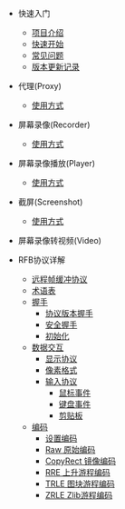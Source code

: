 * 快速入门
  * [项目介绍](README.md)
  * [快速开始](overview.md)
  * [常见问题](questions.md)
  * [版本更新记录](changelog.md)

* 代理(Proxy)
  - [使用方式](proxy/info.md)
* 屏幕录像(Recorder)
  - [使用方式](recorder/info.md)
* 屏幕录像播放(Player)
  - [使用方式](player/info.md)
* 截屏(Screenshot)
  - [使用方式](screenshot/info.md)
* 屏幕录像转视频(Video)

* RFB协议详解
  - [远程帧缓冲协议](rfc6143/README.md)
  - [术语表](rfc6143/GLOSSORY.md)
  - [握手](rfc6143/handshake/README.md)
    - [协议版本握手](rfc6143/handshake/protocol-version.md)
    - [安全握手](rfc6143/handshake/security-type.md)
    - [初始化](rfc6143/handshake/initial.md)
  - [数据交互](rfc6143/transfer/README.md)
    - [显示协议](rfc6143/transfer/display.md)
    - [像素格式](rfc6143/transfer/pixel-format.md)
    - [输入协议](rfc6143/transfer/input/README.md)
      - [鼠标事件](rfc6143/transfer/input/mouse.md)
      - [键盘事件](rfc6143/transfer/input/keyboard.md)
      - [剪贴板](rfc6143/transfer/input/clipboard.md)
  - [编码](rfc6143/transfer/encoding/README.md)
      - [设置编码](rfc6143/transfer/encoding/set-encoding.md)
      - [Raw 原始编码](rfc6143/transfer/encoding/raw.md)
      - [CopyRect 镜像编码](rfc6143/transfer/encoding/copy-rect.md)
      - [RRE 上升游程编码](rfc6143/transfer/encoding/rise-and-run-length.md)
      - [TRLE 图块游程编码](rfc6143/transfer/encoding/tiled-run-length.md)
      - [ZRLE Zlib游程编码](rfc6143/transfer/encoding/zlib-run-length.md)
  
  